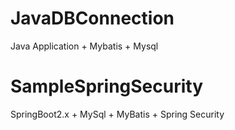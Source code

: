# JavaDBConnection
Java Application + Mybatis + Mysql

# SampleSpringSecurity
SpringBoot2.x + MySql + MyBatis + Spring Security

